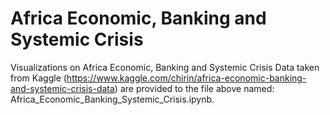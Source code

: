 # Africa Economic, Banking and Systemic Crisis
Visualizations on Africa Economic, Banking and Systemic Crisis Data taken from Kaggle (https://www.kaggle.com/chirin/africa-economic-banking-and-systemic-crisis-data) are provided to the file above named: Africa_Economic_Banking_Systemic_Crisis.ipynb.
